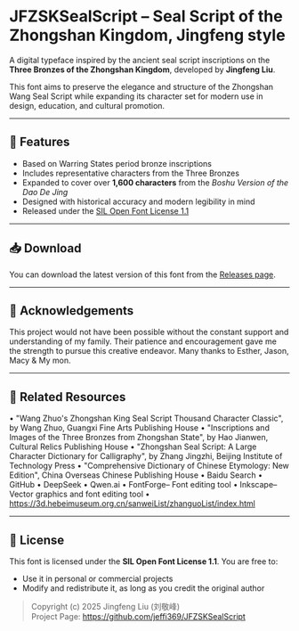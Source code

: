# JFZSKSealScript – Seal Script of the Zhongshan Kingdom, Jingfeng style

A digital typeface inspired by the ancient seal script inscriptions on the **Three Bronzes of the Zhongshan Kingdom**, developed by **Jingfeng Liu**.

This font aims to preserve the elegance and structure of the Zhongshan Wang Seal Script while expanding its character set for modern use in design, education, and cultural promotion.

---

## 🎨 Features

- Based on Warring States period bronze inscriptions
- Includes representative characters from the Three Bronzes
- Expanded to cover over **1,600 characters** from the *Boshu Version of the Dao De Jing*
- Designed with historical accuracy and modern legibility in mind
- Released under the [SIL Open Font License 1.1](LICENSE)

---

## 📥 Download

You can download the latest version of this font from the [Releases page](https://github.com/jeffi369/JFZSKSealScript/ ).

---

## 💖 Acknowledgements

This project would not have been possible without the constant support and understanding of my family. Their patience and encouragement gave me the strength to pursue this creative endeavor. Many thanks to Esther, Jason, Macy & My mon.

---

## 🔗 Related Resources
• "Wang Zhuo's Zhongshan King Seal Script Thousand Character Classic", by Wang Zhuo, Guangxi Fine Arts Publishing House
• "Inscriptions and Images of the Three Bronzes from Zhongshan State", by Hao Jianwen, Cultural Relics Publishing House
• "Zhongshan Seal Script: A Large Character Dictionary for Calligraphy", by Zhang Jingzhi, Beijing Institute of Technology Press
• "Comprehensive Dictionary of Chinese Etymology: New Edition", China Overseas Chinese Publishing House
• Baidu Search
• GitHub
• DeepSeek
• Qwen.ai
• FontForge– Font editing tool
• Inkscape– Vector graphics and font editing tool
• https://3d.hebeimuseum.org.cn/sanweiList/zhanguoList/index.html

---

## 💬 License

This font is licensed under the **SIL Open Font License 1.1**. You are free to:
- Use it in personal or commercial projects
- Modify and redistribute it, as long as you credit the original author

> Copyright (c) 2025 Jingfeng Liu (刘敬峰)  
> Project Page: https://github.com/jeffi369/JFZSKSealScript
